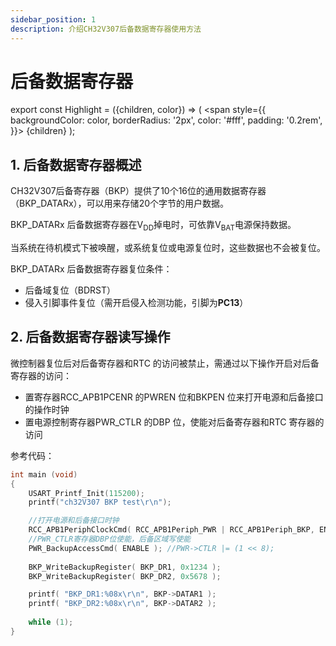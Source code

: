 ```yaml
---
sidebar_position: 1
description: 介绍CH32V307后备数据寄存器使用方法
---
```


# 后备数据寄存器

export const Highlight = ({children, color}) => (
  <span
    style={{
      backgroundColor: color,
      borderRadius: '2px',
      color: '#fff',
      padding: '0.2rem',
    }}>
    {children}
  </span>
);

## 1. 后备数据寄存器概述

CH32V307后备寄存器（BKP）提供了<Highlight color="#25c2a0">10个16位</Highlight>的通用数据寄存器（BKP_DATARx），可以用来存储<Highlight color="#25c2a0">20个字节</Highlight>的用户数据。

BKP_DATARx 后备数据寄存器在V<sub>DD</sub>掉电时，可依靠V<sub>BAT</sub>电源保持数据。

当系统在待机模式下被唤醒，或系统复位或电源复位时，这些数据也不会被复位。

BKP_DATARx 后备数据寄存器复位条件：

- 后备域复位（BDRST）
- 侵入引脚事件复位（需开启侵入检测功能，引脚为**PC13**）

## 2. 后备数据寄存器读写操作

微控制器复位后对后备寄存器和RTC 的访问被禁止，需通过以下操作开启对后备寄存器的访问：

- 置寄存器RCC_APB1PCENR 的PWREN 位和BKPEN 位来打开电源和后备接口的操作时钟
- 置电源控制寄存器PWR_CTLR 的DBP 位，使能对后备寄存器和RTC 寄存器的访问



参考代码：

```c
int main (void)
{
    USART_Printf_Init(115200);
    printf("ch32V307 BKP test\r\n");

    //打开电源和后备接口时钟
    RCC_APB1PeriphClockCmd( RCC_APB1Periph_PWR | RCC_APB1Periph_BKP, ENABLE );
    //PWR_CTLR寄存器DBP位使能，后备区域写使能
    PWR_BackupAccessCmd( ENABLE ); //PWR->CTLR |= (1 << 8); 
    
    BKP_WriteBackupRegister( BKP_DR1, 0x1234 );
    BKP_WriteBackupRegister( BKP_DR2, 0x5678 );

    printf( "BKP_DR1:%08x\r\n", BKP->DATAR1 );
    printf( "BKP_DR2:%08x\r\n", BKP->DATAR2 );
    
    while (1);
}

```

